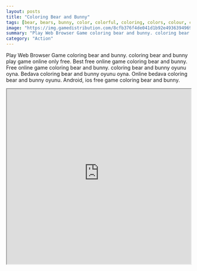 ```yaml
---
layout: posts
title: "Coloring Bear and Bunny"
tags: [bear, bears, bunny, color, colorful, coloring, colors, colour, colouring, games, colores, free, online, games, oyna, game, free, games, play, play, games]
image: "https://img.gamedistribution.com/8cfb376f4de041d1b92e493639496903-512x384.jpeg"
summary: "Play Web Browser Game coloring bear and bunny. coloring bear and bunny play game online only free. Best free online game coloring bear and bunny. Free online game coloring bear and bunny. coloring bear and bunny oyunu oyna. Bedava coloring bear and bunny oyunu oyna. Online bedava coloring bear and bunny oyunu. Android, ios free game coloring bear and bunny."
category: "Action"
---
```


Play Web Browser Game coloring bear and bunny. coloring bear and bunny play game online only free. Best free online game coloring bear and bunny. Free online game coloring bear and bunny. coloring bear and bunny oyunu oyna. Bedava coloring bear and bunny oyunu oyna. Online bedava coloring bear and bunny oyunu. Android, ios free game coloring bear and bunny.

<iframe width="100%" height="480px;" src="https://html5.gamedistribution.com/8cfb376f4de041d1b92e493639496903/"></iframe>